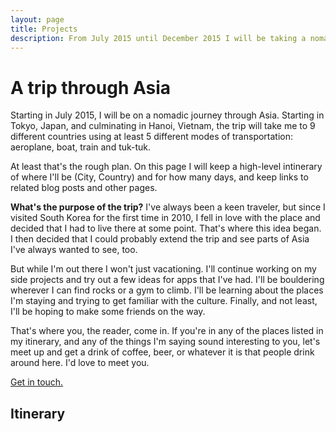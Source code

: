 ```yaml
---
layout: page
title: Projects
description: From July 2015 until December 2015 I will be taking a nomadic journey through Asia.
---
```


# A trip through Asia

Starting in July 2015, I will be on a nomadic journey through Asia. Starting in Tokyo, Japan, and culminating in Hanoi, Vietnam, the trip will take me to 9 different countries using at least 5 different modes of transportation: aeroplane, boat, train and tuk-tuk.

At least that's the rough plan. On this page I will keep a high-level intinerary of where I'll be (City, Country) and for how many days, and keep links to related blog posts and other pages.

**What's the purpose of the trip?** I've always been a keen traveler, but since I visited South Korea for the first time in 2010, I fell in love with the place and decided that I had to live there at some point. That's where this idea began. I then decided that I could probably extend the trip and see parts of Asia I've always wanted to see, too.

But while I'm out there I won't just vacationing. I'll continue working on my side projects and try out a few ideas for apps that I've had. I'll be bouldering wherever I can find rocks or a gym to climb. I'll be learning about the places I'm staying and trying to get familiar with the culture. Finally, and not least, I'll be hoping to make some friends on the way.

That's where you, the reader, come in. If you're in any of the places listed in my itinerary, and any of the things I'm saying sound interesting to you, let's meet up and get a drink of coffee, beer, or whatever it is that people drink around here. I'd love to meet you.

<a href="mailto:dan@danhough.com?subject=Nomadic+Journey" class="cta--primary inline">Get in touch.</a>

## Itinerary
